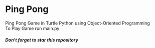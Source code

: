 # Ping Pong
Ping Pong Game in Turtle Python using Object-Oriented Programming
<br>
To Play Game run main.py 
<br>

##### Don't forget to star this repository
